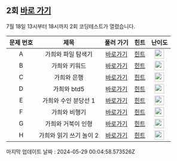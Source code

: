 ## 2회 [바로 가기](https://www.acmicpc.net/contest/view/658)
7월 18일 13시부터 18시까지 2회 코딩테스트가 열렸습니다.

|문제 번호|제목|풀러 가기|힌트|난이도|
|:------:|:-------------:|:-----:|:-----:|:-----:|
|A|가희와 파일 탐색기|[바로가기](https://www.acmicpc.net/problem/22232)|[힌트](https://github.com/cdog-gh/gh_coding_test/tree/main/2/1)| <img height="25px" width="25px" src="https://static.solved.ac/tier_small/8.svg"></img> |
|B|가희와 키워드|[바로가기](https://www.acmicpc.net/problem/22233)|[힌트](https://github.com/cdog-gh/gh_coding_test/tree/main/2/2)| <img height="25px" width="25px" src="https://static.solved.ac/tier_small/9.svg"></img> |
|C|가희와 은행|[바로가기](https://www.acmicpc.net/problem/22234)|[힌트](https://github.com/cdog-gh/gh_coding_test/tree/main/2/3)| <img height="25px" width="25px" src="https://static.solved.ac/tier_small/11.svg"></img> |
|D|가희와 btd5|[바로가기](https://www.acmicpc.net/problem/22238)|[힌트](https://github.com/cdog-gh/gh_coding_test/tree/main/2/4)| <img height="25px" width="25px" src="https://static.solved.ac/tier_small/12.svg"></img> |
|E|가희와 수인 분당선 1|[바로가기](https://www.acmicpc.net/problem/22235)|[힌트](https://github.com/cdog-gh/gh_coding_test/tree/main/2/5)| <img height="25px" width="25px" src="https://static.solved.ac/tier_small/14.svg"></img> |
|F|가희와 비행기|[바로가기](https://www.acmicpc.net/problem/22236)|[힌트](https://github.com/cdog-gh/gh_coding_test/tree/main/2/6)| <img height="25px" width="25px" src="https://static.solved.ac/tier_small/12.svg"></img> |
|G|가희와 거북이 인형|[바로가기](https://www.acmicpc.net/problem/22237)|[힌트](https://github.com/cdog-gh/gh_coding_test/tree/main/2/7)| <img height="25px" width="25px" src="https://static.solved.ac/tier_small/16.svg"></img> |
|H|가희와 읽기 쓰기 놀이 2|[바로가기](https://www.acmicpc.net/problem/22239)|[힌트](https://github.com/cdog-gh/gh_coding_test/tree/main/2/8)| <img height="25px" width="25px" src="https://static.solved.ac/tier_small/15.svg"></img> |

마지막 업데이트 날짜 : 2024-05-29 00:04:58.573526Z